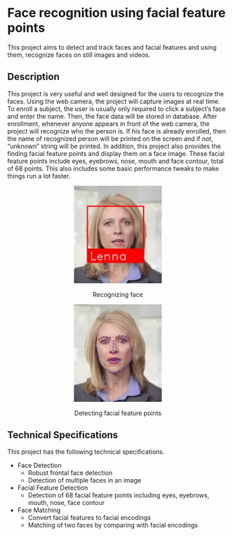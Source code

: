 Face recognition using facial feature points
=====

This project aims to detect and track faces and facial features and using them, recognize faces on still images and videos.

## Description
This project is very useful and well designed for the users to recognize the faces.
Using the web camera, the project will capture images at real time. To enroll a subject, the user is usually only required to click a subject’s face and enter the name. Then, the face data will be stored in database.
After enrollment, whenever anyone appears in front of the web camera, the project will recognize who the person is. If his face is already enrolled, then the name of recognized person will be printed on the screen and if not, “unknown” string will be printed. 
In addition, this project also provides the finding facial feature points and display them on a face image. These facial feature points include eyes, eyebrows, nose, mouth and face contour, total of 68 points.
This also includes some basic performance tweaks to make things run a lot faster.

<div align="center">
  <img src="./source/1.jpg" width="200">  
  <p>Recognizing face</p>
  <img src="./source/2.jpg" width="200">  
  <p>Detecting facial feature points</p>
</div>

## Technical Specifications
This project has the following technical specifications.
* Face Detection
  * Robust frontal face detection
  * Detection of multiple faces in an image
* Facial Feature Detection
  * Detection of 68 facial feature points including eyes, eyebrows, mouth, nose, face contour
* Face Matching
  * Convert facial features to facial encodings
  * Matching of two faces by comparing with facial encodings
